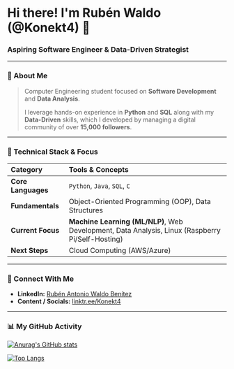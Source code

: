 # Hi there! I'm Rubén Waldo (@Konekt4) 👋

### Aspiring Software Engineer & Data-Driven Strategist
***

### 🎯 About Me

> Computer Engineering student focused on **Software Development** and **Data Analysis**.
>
> I leverage hands-on experience in **Python** and **SQL** along with my **Data-Driven** skills, which I developed by managing a digital community of over **15,000 followers**.

***

### 🚀 Technical Stack & Focus

| Category | Tools & Concepts |
| :--- | :--- |
| **Core Languages** | `Python`, `Java`, `SQL`, `C` |
| **Fundamentals** | Object-Oriented Programming (OOP), Data Structures |
| **Current Focus** | **Machine Learning (ML/NLP)**, Web Development, Data Analysis, Linux (Raspberry Pi/Self-Hosting) |
| **Next Steps** | Cloud Computing (AWS/Azure) |

***

### 🔗 Connect With Me

* **LinkedIn:** [Rubén Antonio Waldo Benítez](www.linkedin.com/in/rubén-antonio-waldo-benítez-774826288)
* **Content / Socials:** [linktr.ee/Konekt4](https://linktr.ee/Konekt4)

***

### 📊 My GitHub Activity

[![Anurag's GitHub stats](https://github-readme-stats.vercel.app/api?username=Konekt4&show_icons=true&theme=vue)](https://github.com/anuraghazra/github-readme-stats)

[![Top Langs](https://github-readme-stats.vercel.app/api/top-langs/?username=Konekt4&layout=compact&theme=vue)](https://github.com/anuraghazra/github-readme-stats)
